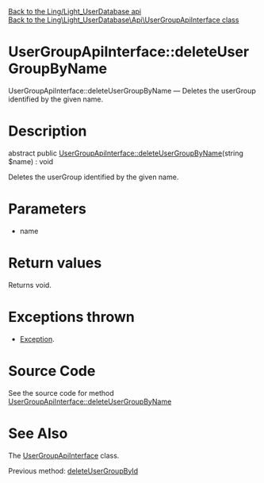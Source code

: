 [Back to the Ling/Light_UserDatabase api](https://github.com/lingtalfi/Light_UserDatabase/blob/master/doc/api/Ling/Light_UserDatabase.md)<br>
[Back to the Ling\Light_UserDatabase\Api\UserGroupApiInterface class](https://github.com/lingtalfi/Light_UserDatabase/blob/master/doc/api/Ling/Light_UserDatabase/Api/UserGroupApiInterface.md)


UserGroupApiInterface::deleteUserGroupByName
================



UserGroupApiInterface::deleteUserGroupByName — Deletes the userGroup identified by the given name.




Description
================


abstract public [UserGroupApiInterface::deleteUserGroupByName](https://github.com/lingtalfi/Light_UserDatabase/blob/master/doc/api/Ling/Light_UserDatabase/Api/UserGroupApiInterface/deleteUserGroupByName.md)(string $name) : void




Deletes the userGroup identified by the given name.




Parameters
================


- name

    


Return values
================

Returns void.


Exceptions thrown
================

- [Exception](http://php.net/manual/en/class.exception.php).&nbsp;







Source Code
===========
See the source code for method [UserGroupApiInterface::deleteUserGroupByName](https://github.com/lingtalfi/Light_UserDatabase/blob/master/Api/UserGroupApiInterface.php#L116-L116)


See Also
================

The [UserGroupApiInterface](https://github.com/lingtalfi/Light_UserDatabase/blob/master/doc/api/Ling/Light_UserDatabase/Api/UserGroupApiInterface.md) class.

Previous method: [deleteUserGroupById](https://github.com/lingtalfi/Light_UserDatabase/blob/master/doc/api/Ling/Light_UserDatabase/Api/UserGroupApiInterface/deleteUserGroupById.md)<br>

